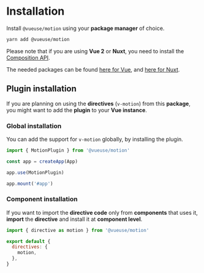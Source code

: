 # Installation

Install `@vueuse/motion` using your **package manager** of choice.

```bash
yarn add @vueuse/motion
```

Please note that if you are using **Vue 2** or **Nuxt**, you need to install the [Composition API](https://v3.vuejs.org/guide/composition-api-introduction.html).

The needed packages can be found [here for Vue](https://github.com/vuejs/composition-api), and [here for Nuxt](https://composition-api.nuxtjs.org/).

## Plugin installation

If you are planning on using the **directives** (`v-motion`) from this **package**, you might want to add the **plugin** to your **Vue instance**.

### Global installation

You can add the support for `v-motion` globally, by installing the plugin.

```javascript
import { MotionPlugin } from '@vueuse/motion'

const app = createApp(App)

app.use(MotionPlugin)

app.mount('#app')
```

### Component installation

If you want to import the **directive code** only from **components** that uses it, **import** the **directive** and install it at **component level**.

```javascript
import { directive as motion } from '@vueuse/motion'

export default {
  directives: {
    motion,
  },
}
```
